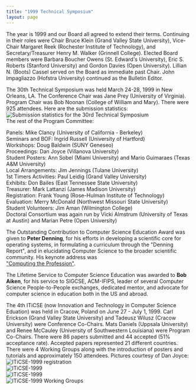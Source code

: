 ```yaml
---
title: "1999 Technical Symposium"
layout: page
---
```


The year is 1999 and our Board all agreed to extend their terms.
Continuing in their roles were Chair Bruce Klein (Grand Valley State
University), Vice-Chair Margaret Reek (Rochester Institute of
Technology), and Secretary/Treasurer Henry M. Walker (Grinnell College).
Elected Board members were Barbara Boucher Owens (St. Edward\'s
University), Eric S. Roberts (Stanford University) and Gordon Davies
(Open University). Lillian N. (Boots) Cassel served on the Board as
immediate past Chair. John Impagliazzo (Hofstra University) continued as
the Bulletin Editor.

The 30th Technical Symposium was held March 24-28, 1999 in New Orleans,
LA. The Conference Chair was Jane Prey (University of Virginia). Program
Chair was Bob Noonan (College of William and Mary). There were 925
attendees. Here are the submission statistics:\
![Submission statistics for the 30rd Technical
Symposium](../files/images/50yearsofSIGCSE/30thTS-statistics.jpg)\
The rest of the Program Committee:

Panels: Mike Clancy (University of California - Berkeley)\
Seminars and BOF: Ingrid Russell (University of Hartford)\
Workshops: Doug Baldwin (SUNY Geneseo)\
Proceedings: Dan Joyce (Villanova University)\
Student Posters: Ann Sobel (Miami University) and Mario Guimaraes (Texas
A&M University)\
Local Arrangements: Jim Jennings (Tulane University)\
1st Timers Activities: Paul Leidig (Grand Valley University)\
Exhibits: Don Bailes (East Tennessee State University)\
Treasurer: Mark Lattanzi (James Madison University)\
Registration: Frank Young (Rose-Hulman Institute of Technology)\
Evaluation: Merry McDonald (Northwest Missouri State University)\
Student Volunteers: Jim Aman (Wilmington College)\
Doctoral Consortium was again run by Vicki Almstrum (University of Texas
at Austin) and Marian Petre (Open University)

The Outstanding Contribution to Computer Science Education Award was
given to **Peter Denning**, for his efforts in developing a scientific
core for operating systems, in formulating a curriculum through the
\"Denning Report\", and in elucidating Computer Science to the broader
scientific community. His keynote address was\
[\"Computing the
Profession\"](https://dl.acm.org/citation.cfm?id=299661&dl=ACM&coll=DL).

The Lifetime Service to Computer Science Education was awarded to **Bob
Aiken**, for his service to SIGCSE, ACM-IFIPS, leader of several
Computer Science People-to-People exchanges, dedicated mentor, and
advocate for computer science in education both in the US and abroad.

The 4th ITiCSE (now Innovation and Technology in Computer Science
Eduation) was held in Cracow, Poland on June 27 - July 1, 1999. Carl
Erickson (Grand Valley State University) and Tadeusz Wilusz (Cracow
University) were Conference Co-Chairs. Mats Daniels (Uppsala University)
and Renee McCauley (University of Southwestern Louisiana) were Program
Co-Chairs. There were 86 papers submitted and 44 accepted (51%
acceptance rate). Accepted papers represented 21 different countries.
There were 4 Working Groups along with the introduction of posters and
tutorials and approximately 150 attendees. Pictures courtesy of Dan
Joyce:\
![ITiCSE-1999
registration](../files/images/50yearsofSIGCSE/ITiCSE-1999-1.jpg)\
![ITiCSE-1999](../files/images/50yearsofSIGCSE/ITiCSE-1999-2.jpg)\
![ITiCSE-1999](../files/images/50yearsofSIGCSE/ITiCSE-1999-3.jpg)\
![ITiCSE-1999 Working
Groups](../files/images/50yearsofSIGCSE/ITiCSE-1999-4.jpg)